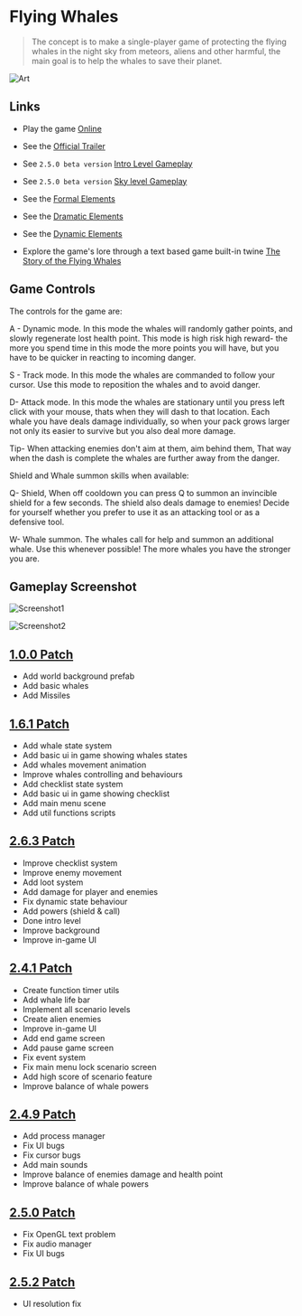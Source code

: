 # Flying Whales

> The concept is to make a single-player game of protecting the flying whales in the night sky from meteors, aliens and other harmful, the main goal is to help the whales to save their planet.

![Art](images/first_art-02.jpg)

## Links

- Play the game [Online](https://shoot-for-the-sky.itch.io/flying-whales)

- See the [Official Trailer](https://www.youtube.com/watch?v=Jfe2Gn9S7oQ)

- See `2.5.0 beta version` [Intro Level Gameplay](https://www.youtube.com/watch?v=Ix6UJmYa_jI)

- See `2.5.0 beta version` [Sky level Gameplay](https://youtu.be/H_6G8MWQZ3E)

- See the [Formal Elements](formal-elements.md)

- See the [Dramatic Elements](dramatic-elements.md)

- See the [Dynamic Elements](dynamic.md)

- Explore the game's lore through a text based game built-in twine [The Story of the Flying Whales](https://shoot-for-the-sky.github.io/flying-whales/The_story_of_the_flying_whales.html)

## Game Controls

The controls for the game are:

A - Dynamic mode. In this mode the whales will randomly gather points, and slowly regenerate lost health point. This mode is high risk high reward- the more you spend time in this mode the more points you will have, but you have to be quicker in reacting to incoming danger.

S - Track mode. In this mode the whales are commanded to follow your cursor. Use this mode to reposition the whales and to avoid danger.

D- Attack mode. In this mode the whales are stationary until you press left click with your mouse, thats when they will dash to that location. Each whale you have deals damage individually, so when your pack grows larger not only its easier to survive but you also deal more damage.  

Tip- When attacking enemies don't aim at them, aim behind them, That way when the dash is complete the whales are further away from the danger.

Shield and Whale summon skills when available:

Q- Shield, When off cooldown you can press Q to summon an invincible shield for a few seconds. The shield also deals damage to enemies! Decide for yourself whether you prefer to use it as an attacking tool or as a defensive tool.

W- Whale summon. The whales call for help and summon an additional whale. Use this whenever possible! The more whales you have the stronger you are.

## Gameplay Screenshot

![Screenshot1](images/Screenshots/1.png)

![Screenshot2](images/Screenshots/2.png)

## [1.0.0 Patch](https://github.com/flying-whales/flying-whales/releases/tag/1.0.0)

- Add world background prefab
- Add basic whales
- Add Missiles

## [1.6.1 Patch](https://github.com/flying-whales/flying-whales/releases/tag/1.6.1)

- Add whale state system
- Add basic ui in game showing whales states
- Add whales movement animation
- Improve whales controlling and behaviours
- Add checklist state system
- Add basic ui in game showing checklist
- Add main menu scene
- Add util functions scripts

## [2.6.3 Patch](https://github.com/flying-whales/flying-whales/releases/tag/2.6.3)

- Improve checklist system
- Improve enemy movement
- Add loot system
- Add damage for player and enemies
- Fix dynamic state behaviour
- Add powers (shield & call)
- Done intro level
- Improve background
- Improve in-game UI

## [2.4.1 Patch](https://github.com/flying-whales/flying-whales/releases/tag/2.4.1)

- Create function timer utils
- Add whale life bar
- Implement all scenario levels
- Create alien enemies
- Improve in-game UI
- Add end game screen
- Add pause game screen
- Fix event system
- Fix main menu lock scenario screen
- Add high score of scenario feature
- Improve balance of whale powers

## [2.4.9 Patch](https://github.com/flying-whales/flying-whales/releases/tag/2.4.9)

- Add process manager
- Fix UI bugs
- Fix cursor bugs
- Add main sounds
- Improve balance of enemies damage and health point
- Improve balance of whale powers

## [2.5.0 Patch](https://github.com/flying-whales/flying-whales/releases/tag/2.5.0)

- Fix OpenGL text problem
- Fix audio manager
- Fix UI bugs

## [2.5.2 Patch](https://github.com/flying-whales/flying-whales/releases/tag/2.5.2)

- UI resolution fix
